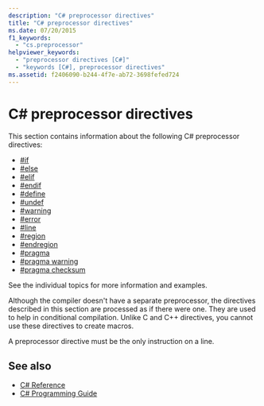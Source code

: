 ```yaml
---
description: "C# preprocessor directives"
title: "C# preprocessor directives"
ms.date: 07/20/2015
f1_keywords: 
  - "cs.preprocessor"
helpviewer_keywords: 
  - "preprocessor directives [C#]"
  - "keywords [C#], preprocessor directives"
ms.assetid: f2406090-b244-4f7e-ab72-3698fefed724
---
```

# C# preprocessor directives
This section contains information about the following C# preprocessor directives:

- [#if](./preprocessor-if.md)
- [#else](./preprocessor-else.md)
- [#elif](./preprocessor-elif.md)
- [#endif](./preprocessor-endif.md)
- [#define](./preprocessor-define.md)
- [#undef](./preprocessor-undef.md)
- [#warning](./preprocessor-warning.md)
- [#error](./preprocessor-error.md)
- [#line](./preprocessor-line.md)
- [#region](./preprocessor-region.md)
- [#endregion](./preprocessor-endregion.md)
- [#pragma](./preprocessor-pragma.md)
- [#pragma warning](./preprocessor-pragma-warning.md)
- [#pragma checksum](./preprocessor-pragma-checksum.md)

See the individual topics for more information and examples.

Although the compiler doesn't have a separate preprocessor, the directives described in this section are processed as if there were one. They are used to help in conditional compilation. Unlike C and C++ directives, you cannot use these directives to create macros.

A preprocessor directive must be the only instruction on a line.

## See also

- [C# Reference](../index.md)
- [C# Programming Guide](../../programming-guide/index.md)
